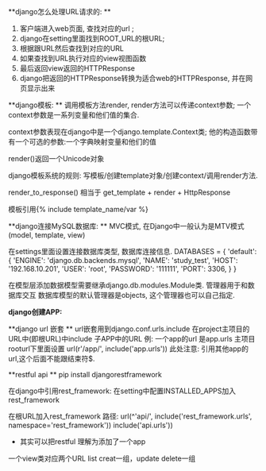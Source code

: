 **django怎么处理URL请求的:
**
1. 客户端进入web页面, 查找对应的url ;
2. django在setting里面找到ROOT\_URL的根URL;
3. 根据跟URL然后查找到对应的URL
4. 如果查找到URL执行对应的view视图函数
5. 最后返回view返回的HTTPResponse
6. django把返回的HTTPResponse转换为适合web的HTTPResponse, 并在网页显示出来

**django模板:
**
调用模板方法render, render方法可以传递context参数;  一个context参数是一系列变量和他们值的集合.

context参数表现在django中是一个django.template.Context类; 他的构造函数带有一个可选的参数:一个字典映射变量和他们的值

render\(\)返回一个Unicode对象

django模板系统的规则: 写模板/创建template对象/创建context/调用render方法.

render\_to\_response\(\) 相当于 get\_template + render + HttpResponse

模板引用{% include  template\_name/var %}


**django连接MySQL数据库:
**
MVC模式, 在Django中一般认为是MTV模式(model, template, view)

在settings里面设置连接数据库类型, 数据库连接信息.
DATABASES = {
    'default': {
        'ENGINE': 'django.db.backends.mysql',
        'NAME': 'study_test',
        'HOST': '192.168.10.201',
        'USER': 'root',
        'PASSWORD': '111111',
        'PORT': 3306,
    }
}

在模型层添加数据模型需要继承django.db.modules.Module类.
管理器用于和数据库交互
数据库模型的默认管理器是objects, 这个管理器也可以自己指定.



**django创建APP:**





**django url 嵌套
**
url嵌套用到django.conf.urls.include
在project主项目的URL中(即根URL)中include 子APP中的URL
例: 一个app的url 是app.urls
主项目rooturl下里面设置
url(r'/app/', include('app.urls')) 此处注意: 引用其他app的url,这个后面不能跟结束符$. 




**restful api 
**
pip install djangorestframework

在django中引用rest_framework:
在setting中配置INSTALLED_APPS加入 rest_framework

在根URL加入rest_framework 路径:
url(^'api/', include('rest_framework.urls', namespace='rest_framework'))
 include('api.urls'))
* 其实可以把restful 理解为添加了一个app 


一个view类对应两个URL
list creat一组，update delete一组














